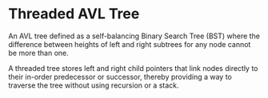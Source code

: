 # Threaded AVL Tree

An AVL tree defined as a self-balancing Binary Search Tree (BST) where the difference between heights of left and right subtrees for any node cannot be more than one.

A threaded tree stores left and right child pointers that link nodes directly to their in-order predecessor or successor, thereby providing a way to traverse the tree without using recursion or a stack.

